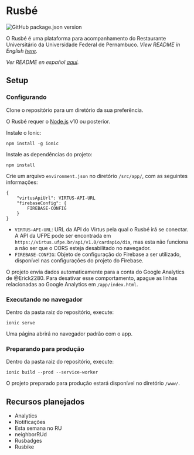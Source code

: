 # Rusbé

![GitHub package.json version](https://img.shields.io/github/package-json/v/erick2280/rusbe-web-client)

O Rusbé é uma plataforma para acompanhamento do Restaurante Universitário da Universidade Federal de Pernambuco.
_View README in English [here](/README_en-US.md)._

_Ver README en español [aquí](/README_es-AR.md)._

## Setup

### Configurando

Clone o repositório para um diretório da sua preferência.

O Rusbé requer o [Node.js](https://nodejs.org) v10 ou posterior.

Instale o Ionic:

    npm install -g ionic

Instale as dependências do projeto:

    npm install

Crie um arquivo `environment.json` no diretório `/src/app/`, com as seguintes informações:

    {
        "virtusApiUrl": VIRTUS-API-URL 
        "firebaseConfig": {
            FIREBASE-CONFIG
        }
    }

- `VIRTUS-API-URL`: URL da API do Virtus pela qual o Rusbé irá se conectar. A API da UFPE pode ser encontrada em `https://virtus.ufpe.br/api/v1.0/cardapio/dia`, mas esta não funciona a não ser que o CORS esteja desabilitado no navegador.
- `FIREBASE-CONFIG`: Objeto de configuração do Firebase a ser utilizado, disponível nas configurações do projeto do Firebase. 

O projeto envia dados automaticamente para a conta do Google Analytics de @Erick2280. Para desativar esse comportamento, apague as linhas relacionadas ao Google Analytics em `/app/index.html`.

### Executando no navegador

Dentro da pasta raiz do repositório, execute:

    ionic serve

Uma página abrirá no navegador padrão com o app.

### Preparando para produção

Dentro da pasta raiz do repositório, execute:

    ionic build --prod --service-worker

O projeto preparado para produção estará disponível no diretório `/www/`.

## Recursos planejados

- Analytics
- Notificações
- Esta semana no RU
- neighborRUd
- Rusbadges
- Rusbike
